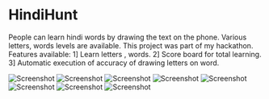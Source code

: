 # HindiHunt
People can learn hindi words by drawing the text on the phone. Various letters, words levels are available. This project was part of my hackathon. 
Features available:
1] Learn letters , words.
2] Score board for total learning.
3] Automatic execution of accuracy of drawing letters on word.


![Screenshot](https://github.com/diipkumar/Hindi-Hunt-2013-/blob/master/Screen%20Shot%202017-12-31%20at%207.05.27%20PM.png)
![Screenshot](https://github.com/diipkumar/Hindi-Hunt-2013-/blob/master/Screenshot_2015-03-22-09-04-57.jpg)
![Screenshot](https://github.com/diipkumar/Hindi-Hunt-2013-/blob/master/Screen%20Shot%202017-12-31%20at%207.05.37%20PM.png)
![Screenshot](https://github.com/diipkumar/Hindi-Hunt-2013-/blob/master/Screen%20Shot%202017-12-31%20at%207.06.00%20PM.png)
![Screenshot](https://github.com/diipkumar/Hindi-Hunt-2013-/blob/master/Screen%20Shot%202017-12-31%20at%207.06.13%20PM.png)
![Screenshot](https://github.com/diipkumar/Hindi-Hunt-2013-/blob/master/Screen%20Shot%202017-12-31%20at%207.06.26%20PM.png)
![Screenshot](https://github.com/diipkumar/Hindi-Hunt-2013-/blob/master/Screen%20Shot%202017-12-31%20at%207.07.12%20PM.png)
![Screenshot](https://github.com/diipkumar/Hindi-Hunt-2013-/blob/master/Screen%20Shot%202017-12-31%20at%207.07.28%20PM.png)
